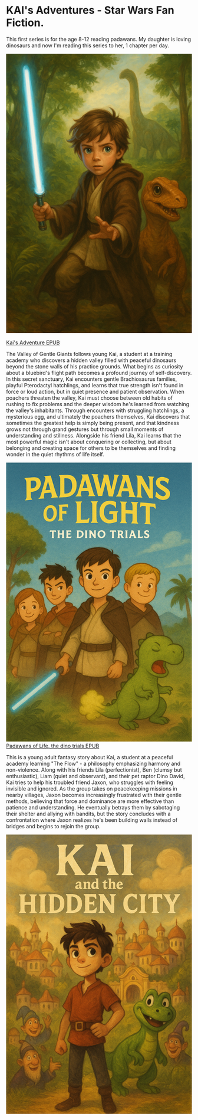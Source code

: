 # KAI's Adventures - Star Wars Fan Fiction.

This first series is for the age 8-12 reading padawans. My daughter is loving dinosaurs and now I'm reading this series to her, 1 chapter per day. 



![Kai's Adventure](https://github.com/tbiens/My-Books/blob/main/book1cover.png?raw=true)

[Kai's Adventure EPUB](https://github.com/tbiens/My-Books/raw/refs/heads/main/kai_adventures.epub)

The Valley of Gentle Giants follows young Kai, a student at a training academy who discovers a hidden valley filled with peaceful dinosaurs beyond the stone walls of his practice grounds. What begins as curiosity about a bluebird's flight path becomes a profound journey of self-discovery. In this secret sanctuary, Kai encounters gentle Brachiosaurus families, playful Pterodactyl hatchlings, and learns that true strength isn't found in force or loud action, but in quiet presence and patient observation.
When poachers threaten the valley, Kai must choose between old habits of rushing to fix problems and the deeper wisdom he's learned from watching the valley's inhabitants. Through encounters with struggling hatchlings, a mysterious egg, and ultimately the poachers themselves, Kai discovers that sometimes the greatest help is simply being present, and that kindness grows not through grand gestures but through small moments of understanding and stillness.
Alongside his friend Lila, Kai learns that the most powerful magic isn't about conquering or collecting, but about belonging and creating space for others to be themselves and finding wonder in the quiet rhythms of life itself.



![Padawans of Light, the dino trials.](https://github.com/tbiens/My-Books/blob/main/book2cover.png?raw=true)
[Padawans of Life, the dino trials EPUB](https://github.com/tbiens/My-Books/raw/refs/heads/main/padawans_of_light.epub)


This is a young adult fantasy story about Kai, a student at a peaceful academy learning "The Flow" - a philosophy emphasizing harmony and non-violence. Along with his friends Lila (perfectionist), Ben (clumsy but enthusiastic), Liam (quiet and observant), and their pet raptor Dino David, Kai tries to help his troubled friend Jaxon, who struggles with feeling invisible and ignored. As the group takes on peacekeeping missions in nearby villages, Jaxon becomes increasingly frustrated with their gentle methods, believing that force and dominance are more effective than patience and understanding. He eventually betrays them by sabotaging their shelter and allying with bandits, but the story concludes with a confrontation where Jaxon realizes he's been building walls instead of bridges and begins to rejoin the group.


![Kai and the Hidden City](https://github.com/tbiens/My-Books/blob/main/book3cover.png?raw=true)
